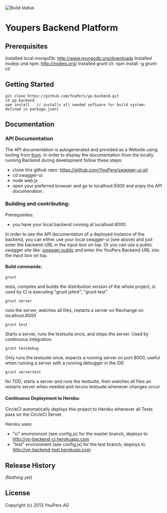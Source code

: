 ![Build status](https://circleci.com/gh/youpers/yp-backend.png?circle-token=:circle-token)

# Youpers Backend Platform


## Prerequisites

Installed local mongoDb: http://www.mongodb.org/downloads
Installed nodejs und npm: http://nodejs.org/
Installed grunt cli: npm install -g grunt-cli`

## Getting Started
    git clone https://github.com/YouPers/yp-backend.git
    cd yp-backend
    npm install   // installs all needed software for build system: defined in package.json)

## Documentation

### API Documentation

The API documentation is autogenerated and provided as a Website using tooling from  [from](https://developers.helloreverb.com/swagger/).
In order to display the documentation from the locally running Backend during development follow these steps:

- clone this github repo: https://github.com/YouPers/swagger-ui.git
- cd swagger-ui
- node web.js
- open your preferred browser and go to localhost:5000 and enjoy the API documenation.

### Building and contributing:

Prerequisites:
- you have your local backend running at localhost:8000

In order to see the API documentation of a deployed instance of the backend, you can either use your local swagger-ui (see
above) and just enter the backend-URL in the input-box on top. Or you can use a public swagger site like:
[swagger public](http://petstore.swagger.wordnik.com/) and enter the YouPers Backend-URL into the input box on top.

#### Build commands:

    grunt
tests, compiles and builds the distribution version of the whole project, is used by CI
is executing "grunt jshint", "grunt test"

    grunt server
runs the server, watches all files, restarts a server on filechange on localhost:8000

    grunt test
Starts a server, runs the testsuite once, and stops the server. Used by continuous integration.

    grunt testdebug
Only runs the testsuite once, expects a running server on port 8000, useful when running a server with a running debugger
in the IDE

    grunt servertest
for TDD, starts a server and runs the testsuite, then watches all files an restarts server when needed and reruns
testsuite whenever changes occur


#### Continuous Deployment to Heroku:

CircleCI automatically deploys this project to Heroku whenever all Tests pass on the CircleCI Server.

Heroku uses:
- "ci" environmont (see config.js) for the master branch, deploys to http://yp-backend-ci.herokuapp.com
- "test" environment (see config.js) for the test branch, deploys to http://yp-backend-test.herokupp.com


## Release History
_(Nothing yet)_

## License
Copyright (c) 2013 YouPers AG
